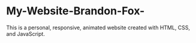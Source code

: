 # My-Website-Brandon-Fox-
This is a personal, responsive, animated website created with HTML, CSS, and JavaScript.
